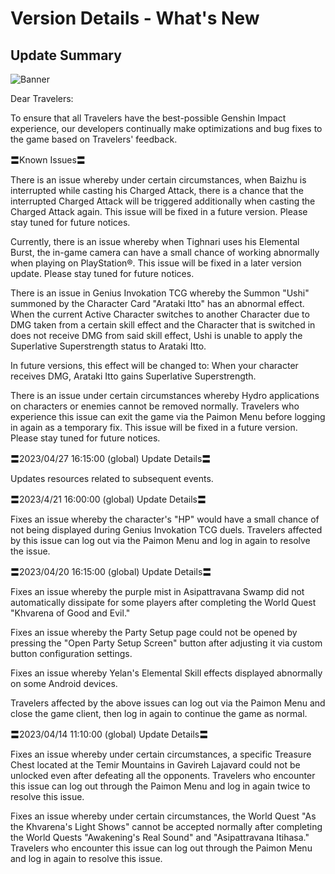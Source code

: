 # Version Details - What's New 
## Update Summary
![Banner](https://sdk.hoyoverse.com/upload/announcement/2020/11/11/0c4d0c742dde8334be30352fa3f5fb5b_4067277611421326976.jpg)

Dear Travelers:

To ensure that all Travelers have the best-possible Genshin Impact experience, our developers continually make optimizations and bug fixes to the game based on Travelers' feedback.

〓Known Issues〓

There is an issue whereby under certain circumstances, when Baizhu is interrupted while casting his Charged Attack, there is a chance that the interrupted Charged Attack will be triggered additionally when casting the Charged Attack again. This issue will be fixed in a future version. Please stay tuned for future notices.

Currently, there is an issue whereby when Tighnari uses his Elemental Burst, the in-game camera can have a small chance of working abnormally when playing on PlayStation®. This issue will be fixed in a later version update. Please stay tuned for future notices.

There is an issue in Genius Invokation TCG whereby the Summon "Ushi" summoned by the Character Card "Arataki Itto" has an abnormal effect. When the current Active Character switches to another Character due to DMG taken from a certain skill effect and the Character that is switched in does not receive DMG from said skill effect, Ushi is unable to apply the Superlative Superstrength status to Arataki Itto.

In future versions, this effect will be changed to: When your character receives DMG, Arataki Itto gains Superlative Superstrength.

There is an issue under certain circumstances whereby Hydro applications on characters or enemies cannot be removed normally. Travelers who experience this issue can exit the game via the Paimon Menu before logging in again as a temporary fix. This issue will be fixed in a future version. Please stay tuned for future notices.

〓2023/04/27 16:15:00 (global) Update Details〓

Updates resources related to subsequent events.

〓2023/4/21  16:00:00 (global) Update Details〓

Fixes an issue whereby the character's "HP" would have a small chance of not being displayed during Genius Invokation TCG duels. Travelers affected by this issue can log out via the Paimon Menu and log in again to resolve the issue.

〓2023/04/20 16:15:00 (global) Update Details〓

Fixes an issue whereby the purple mist in Asipattravana Swamp did not automatically dissipate for some players after completing the World Quest "Khvarena of Good and Evil."

Fixes an issue whereby the Party Setup page could not be opened by pressing the "Open Party Setup Screen" button after adjusting it via custom button configuration settings.

Fixes an issue whereby Yelan's Elemental Skill effects displayed abnormally on some Android devices.

Travelers affected by the above issues can log out via the Paimon Menu and close the game client, then log in again to continue the game as normal.

〓2023/04/14 11:10:00 (global) Update Details〓

Fixes an issue whereby under certain circumstances, a specific Treasure Chest located at the Temir Mountains in Gavireh Lajavard could not be unlocked even after defeating all the opponents. Travelers who encounter this issue can log out through the Paimon Menu and log in again twice to resolve this issue.

Fixes an issue whereby under certain circumstances, the World Quest "As the Khvarena's Light Shows" cannot be accepted normally after completing the World Quests "Awakening's Real Sound" and "Asipattravana Itihasa." Travelers who encounter this issue can log out through the Paimon Menu and log in again to resolve this issue.
